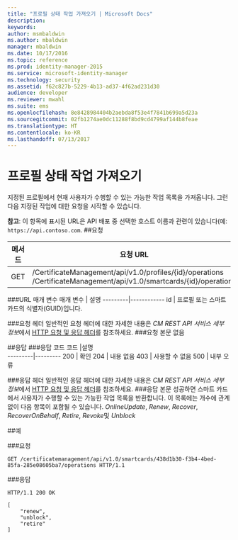 ```yaml
---
title: "프로필 상태 작업 가져오기 | Microsoft Docs"
description: 
keywords: 
author: msmbaldwin
ms.author: mbaldwin
manager: mbaldwin
ms.date: 10/17/2016
ms.topic: reference
ms.prod: identity-manager-2015
ms.service: microsoft-identity-manager
ms.technology: security
ms.assetid: f62c827b-5229-4b13-ad37-4f62ad231d30
audience: developer
ms.reviewer: mwahl
ms.suite: ems
ms.openlocfilehash: 8e8428984404b2aebda8f53e4f7841b699a5d23a
ms.sourcegitcommit: 02fb1274ae0dc11288f8bd9cd4799af144b8feae
ms.translationtype: HT
ms.contentlocale: ko-KR
ms.lasthandoff: 07/13/2017
---
```

# <a name="get-profile-state-operations"></a>프로필 상태 작업 가져오기
지정된 프로필에서 현재 사용자가 수행할 수 있는 가능한 작업 목록을 가져옵니다. 그런 다음 지정된 작업에 대한 요청을 시작할 수 있습니다.

**참고**: 이 항목에 표시된 URL은 API 배포 중 선택한 호스트 이름과 관련이 있습니다(예: `https://api.contoso.com`.
##<a name="request"></a>요청


메서드  |요청 URL  
---------|---------
GET     |/CertificateManagement/api/v1.0/profiles/{id}/operations <br/>/CertificateManagement/api/v1.0/smartcards/{id}/operations

###<a name="url-parameters"></a>URL 매개 변수
매개 변수 | 설명
---------|------------
id | 프로필 또는 스마트 카드의 식별자(GUID)입니다.

###<a name="request-headers"></a>요청 헤더
일반적인 요청 헤더에 대한 자세한 내용은 *CM REST API 서비스 세부 정보*에서 [HTTP 요청 및 응답 헤더](certificate-management-rest-api-service-details.md#http-request-and-response-headers)를 참조하세요.
###<a name="request-body"></a>요청 본문
없음

##<a name="response"></a>응답
###<a name="response-codes"></a>응답 코드
코드  |설명  
---------|---------
200     | 확인
204 | 내용 없음
403 | 사용할 수 없음
500 | 내부 오류

###<a name="response-headers"></a>응답 헤더
일반적인 응답 헤더에 대한 자세한 내용은 *CM REST API 서비스 세부 정보*에서 [HTTP 요청 및 응답 헤더](certificate-management-rest-api-service-details.md#http-request-and-response-headers)를 참조하세요.
###<a name="response-body"></a>응답 본문
성공하면 스마트 카드에서 사용자가 수행할 수 있는 가능한 작업 목록을 반환합니다. 이 목록에는 개수에 관계 없이 다음 항목이 포함될 수 있습니다. *OnlineUpdate*, *Renew*, *Recover*, *RecoverOnBehalf*, *Retire*, *Revoke*및 *Unblock*

##<a name="example"></a>예

###<a name="request"></a>요청
```
GET /certificatemanagement/api/v1.0/smartcards/438d1b30-f3b4-4bed-85fa-285e08605ba7/operations HTTP/1.1
```
###<a name="response"></a>응답
```
HTTP/1.1 200 OK

[
    "renew",
    "unblock",
    "retire"
]
```       
